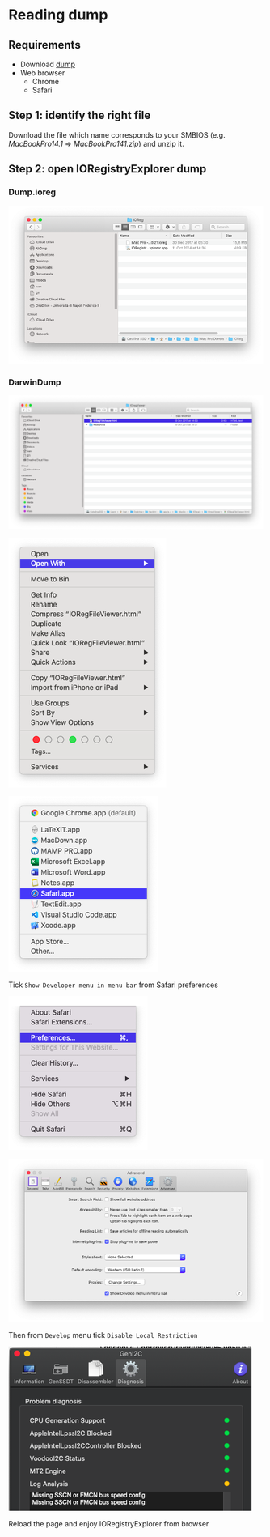 # Reading dump

## Requirements

* Download [dump](https://github.com/dreamwhite/mammamia-marcello-vanilla-guides/tree/master/acpi/original-acpi-and-ioregistryexplorer-from-macs)
* Web browser
  * Chrome
  * Safari

## Step 1: identify the right file

Download the file which name corresponds to your SMBIOS \(e.g. _MacBookPro14.1_ =&gt; _MacBookPro141.zip_\) and unzip it.

## Step 2: open IORegistryExplorer dump

### Dump.ioreg

![iMac Pro IORegistryExplorer dump](../../.gitbook/assets/image-82.png)

### DarwinDump

![Open IORegFileViewer.html using Safari](../../.gitbook/assets/image-96.png)

![](../../.gitbook/assets/image-50.png)

![](../../.gitbook/assets/image-58.png)

Tick `Show Developer menu in menu bar` from Safari preferences

![](../../.gitbook/assets/image-53.png)

![](../../.gitbook/assets/image-5.png)

Then from `Develop` menu tick `Disable Local Restriction` 

![](../../.gitbook/assets/image%20%2837%29.png)

Reload the page and enjoy IORegistryExplorer from browser

